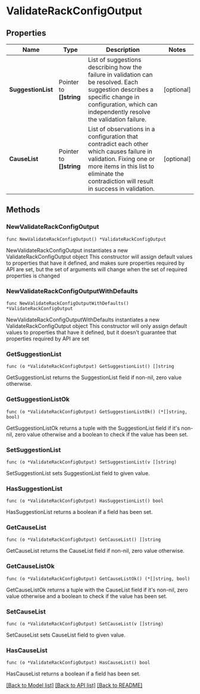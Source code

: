 # ValidateRackConfigOutput

## Properties

Name | Type | Description | Notes
------------ | ------------- | ------------- | -------------
**SuggestionList** | Pointer to **[]string** | List of suggestions describing how the failure in validation can be resolved. Each suggestion describes a specific change in configuration, which can independently resolve the validation failure.  | [optional] 
**CauseList** | Pointer to **[]string** | List of observations in a configuration that contradict each other which causes failure in validation. Fixing one or more items in this list to eliminate the contradiction will result in success in validation.  | [optional] 

## Methods

### NewValidateRackConfigOutput

`func NewValidateRackConfigOutput() *ValidateRackConfigOutput`

NewValidateRackConfigOutput instantiates a new ValidateRackConfigOutput object
This constructor will assign default values to properties that have it defined,
and makes sure properties required by API are set, but the set of arguments
will change when the set of required properties is changed

### NewValidateRackConfigOutputWithDefaults

`func NewValidateRackConfigOutputWithDefaults() *ValidateRackConfigOutput`

NewValidateRackConfigOutputWithDefaults instantiates a new ValidateRackConfigOutput object
This constructor will only assign default values to properties that have it defined,
but it doesn't guarantee that properties required by API are set

### GetSuggestionList

`func (o *ValidateRackConfigOutput) GetSuggestionList() []string`

GetSuggestionList returns the SuggestionList field if non-nil, zero value otherwise.

### GetSuggestionListOk

`func (o *ValidateRackConfigOutput) GetSuggestionListOk() (*[]string, bool)`

GetSuggestionListOk returns a tuple with the SuggestionList field if it's non-nil, zero value otherwise
and a boolean to check if the value has been set.

### SetSuggestionList

`func (o *ValidateRackConfigOutput) SetSuggestionList(v []string)`

SetSuggestionList sets SuggestionList field to given value.

### HasSuggestionList

`func (o *ValidateRackConfigOutput) HasSuggestionList() bool`

HasSuggestionList returns a boolean if a field has been set.

### GetCauseList

`func (o *ValidateRackConfigOutput) GetCauseList() []string`

GetCauseList returns the CauseList field if non-nil, zero value otherwise.

### GetCauseListOk

`func (o *ValidateRackConfigOutput) GetCauseListOk() (*[]string, bool)`

GetCauseListOk returns a tuple with the CauseList field if it's non-nil, zero value otherwise
and a boolean to check if the value has been set.

### SetCauseList

`func (o *ValidateRackConfigOutput) SetCauseList(v []string)`

SetCauseList sets CauseList field to given value.

### HasCauseList

`func (o *ValidateRackConfigOutput) HasCauseList() bool`

HasCauseList returns a boolean if a field has been set.


[[Back to Model list]](../README.md#documentation-for-models) [[Back to API list]](../README.md#documentation-for-api-endpoints) [[Back to README]](../README.md)


